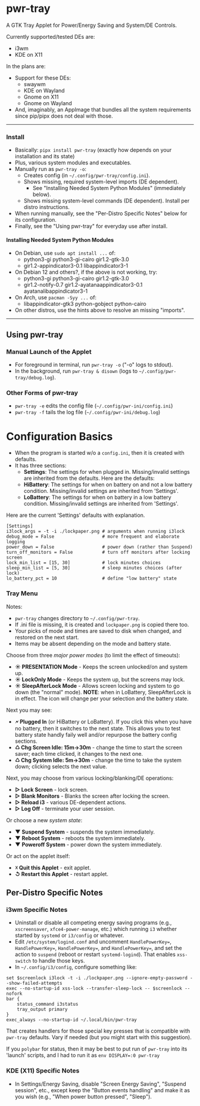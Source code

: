# pwr-tray
A GTK Tray Applet for Power/Energy Saving and System/DE Controls.

Currently supported/tested DEs are:
* i3wm
* KDE on X11

In the plans are:
* Support for these DEs:
    * swaywm
    * KDE on Wayland
    * Gnome on X11
    * Gnome on Wayland
* And, imaginably, an AppImage that bundles all the system requirements since pip/pipx
does not deal with those.

---

### Install
* Basically: `pipx install pwr-tray` (exactly how depends on your installation and its state)
* Plus, various system modules and executables.
* Manually run as `pwr-tray -o`:
    * Creates config (in `~/.config/pwr-tray/config.ini`).
    * Shows missing, required system-level imports (DE dependent).
        * See "Installing Needed System Python Modules" (immediately below).
    * Shows missing system-level commands (DE dependent). Install per distro instructions.
* When running manually, see the "Per-Distro Specific Notes" below for its configuration.
* Finally, see the "Using pwr-tray" for everyday use after install.

#### Installing Needed System Python Modules
* On Debian, use `sudo apt install ...` of:
    * python3-gi python3-gi-cairo gir1.2-gtk-3.0
    * gir1.2-appindicator3-0.1 libappindicator3-1
* On Debian 12 and others?, if the above is not working, try:
    * python3-gi python3-gi-cairo gir1.2-gtk-3.0
    * gir1.2-notify-0.7 gir1.2-ayatanaappindicator3-0.1 ayatanalibappindicator3-1
* On Arch, use `pacman -Syy ...` of:
    * libappindicator-gtk3 python-gobject python-cairo
* On other distros, use the hints above to resolve an missing "imports".

---

## Using pwr-tray

### Manual Launch of the Applet
- For foreground in terminal, run `pwr-tray -o` ("-o" logs to stdout).
- In the background, run `pwr-tray & disown` (logs to `~/.config/pwr-tray/debug.log`).
### Other Forms of pwr-tray
- `pwr-tray -e` edits the config file (`~/.config/pwr-ini/config.ini`)
- `pwr-tray -f` tails the log file (`~/.config/pwr-ini/debug.log`)

# Configuration Basics
- When the program is started w/o a `config.ini`, then it is created with defaults.
- It has three sections:
    * **Settings**: The settings for when plugged in.  Missing/invalid settings are inherited from the defaults. Here are the defaults:
    * **HiBattery**: The settings for when on battery on and not a low battery condition.  Missing/invalid settings are inherited from 'Settings'.
    * **LoBattery**: The settings for when on battery in a low battery condition.  Missing/invalid settings are inherited from 'Settings'.

Here are the current 'Settings' defaults with explanation.
```
[Settings]
i3lock_args = -t -i ./lockpaper.png # arguments when running i3lock
debug_mode = False                  # more frequent and elaborate logging
power_down = False                  # power down (rather than Suspend)
turn_off_monitors = False           # turn off monitors after locking screen
lock_min_list = [15, 30]            # lock minutes choices
sleep_min_list = [5, 30]            # sleep minutes choices (after lock)
lo_battery_pct = 10                 # define "low battery" state
```

### Tray Menu 
Notes:
* `pwr-tray` changes directory to `~/.config/pwr-tray`.
* If .ini file is missing, it is created and `lockpaper.png` is copied there too.
* Your picks of mode and times are saved to disk when changed, and restored on the next start.
* Items may be absent depending on the mode and battery state.

Choose from three *major power modes* (to limit the effect of timeouts):
- **☀ PRESENTATION Mode** -  Keeps the screen unlocked/on and system up.
- **☀ LockOnly Mode** - Keeps the system up, but the screens may lock.
- **☀ SleepAfterLock Mode** - Allows screen locking and system to go down (the "normal" mode).
  **NOTE**: when in LoBattery, SleepAfterLock is in effect.
The icon will change per your selection and the battery state.

Next you may see:
- **🗲 Plugged In** (or HiBattery or LoBattery). If you click this when you have no battery, then it switches to the next state.  This allows you to test battery state handly faily well and/or repurpose the battery config sections.
- **♺ Chg Screen Idle: 15m->30m** - change the time to start the screen saver; each time clicked, it changes to the next one.
- **♺ Chg System Idle: 5m->30m** - change the time to take the system down; clicking selects the next value.


Next, you may choose from various locking/blanking/DE operations:
- **▷ Lock Screen** - lock screen.
- **▷ Blank Monitors** - Blanks the screen after locking the screen.
- **▷ Reload i3** - various DE-dependent actions.
- **▷ Log Off** - terminate your user session.

Or choose a new *system state*:
- **▼ Suspend System** - suspends the system immediately.
- **▼ Reboot System** - reboots the system immediately.
- **▼ Poweroff System** - power down the system immediately.

Or act on the applet itself:
- **☓ Quit this Applet** -  exit applet.
- **↺ Restart this Applet** - restart applet.

## Per-Distro Specific Notes

### i3wm Specific Notes
* Uninstall or disable all competing energy saving programs (e.g., `xscreensaver`, `xfce4-power-manage`, etc.) which running `i3` whether started by `systemd` or `i3/config` or whatever.
* Edit `/etc/system/logind.conf` and uncomment `HandlePowerKey=`, `HandlePowerKey=`, `HandlePowerKey=`, and `HandlePowerKey=`, and set the action to `suspend` (reboot or restart `systemd-logind`).  That enables `xss-switch` to handle those keys.
* In `~/.config/i3/config`, configure something like:
```
set $screenlock i3lock -t -i ./lockpaper.png --ignore-empty-password --show-failed-attempts
exec --no-startup-id xss-lock --transfer-sleep-lock -- $screenlock --nofork
bar { 
    status_command i3status
    tray_output primary
}
exec_always --no-startup-id ~/.local/bin/pwr-tray
```
That creates handlers for those special key presses that is compatible with `pwr-tray` defaults. Vary if needed (but you might start with this suggestion).

If you `polybar` for status, then it may be best to put run of `pwr-tray` into its 'launch' scripts, and I had to run it as `env DISPLAY=:0 pwr-tray`

### KDE (X11) Specific Notes
* In Settings/Energy Saving, disable "Screen Energy Saving", "Suspend session", etc., except keep the "Button events handling" and make it as you wish (e.g., "When power button pressed", "Sleep").


